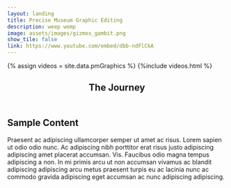 ```yaml
---
layout: landing
title: Precise Museum Graphic Editing
description: weep womp
image: assets/images/gizmos_gambit.png
show_tile: false
link: https://www.youtube.com/embed/dbb-ndFlCkA
---
```

{% assign videos = site.data.pmGraphics %}
{%include videos.html %}

<!-- One -->
<section id="one">
	<div class="inner">
		<header class="major">
			<h1>The Journey</h1>
		</header>

<h2 id="content">Sample Content</h2>
<p>Praesent ac adipiscing ullamcorper semper ut amet ac risus. Lorem sapien ut odio odio nunc. Ac adipiscing nibh porttitor erat risus justo adipiscing adipiscing amet placerat accumsan. Vis. Faucibus odio magna tempus adipiscing a non. In mi primis arcu ut non accumsan vivamus ac blandit adipiscing adipiscing arcu metus praesent turpis eu ac lacinia nunc ac commodo gravida adipiscing eget accumsan ac nunc adipiscing adipiscing.</p>
<div class="row">
